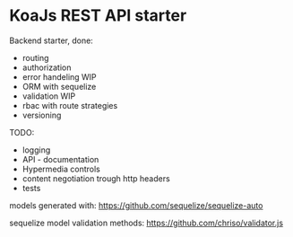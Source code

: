 # KoaJs REST API starter
Backend starter,
done:
* routing
* authorization
* error handeling WIP
* ORM with sequelize
* validation WIP
* rbac with route strategies
* versioning

TODO:
* logging
* API - documentation
* Hypermedia controls
* content negotiation trough http headers
* tests


models generated with: https://github.com/sequelize/sequelize-auto

sequelize model validation methods: https://github.com/chriso/validator.js
